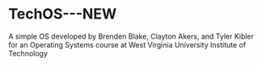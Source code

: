 # TechOS---NEW

A simple OS developed by Brenden Blake, Clayton Akers, and Tyler Kibler for an Operating Systems course at West Virginia University Institute of Technology
